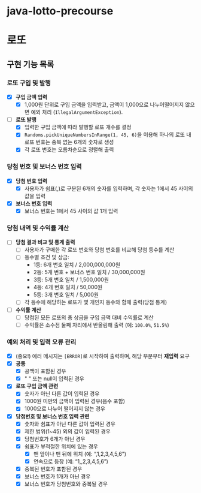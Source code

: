 # java-lotto-precourse
# 로또

## 구현 기능 목록

### 로또 구입 및 발행

- [X]  **구입 금액 입력**
    - [X]  1,000원 단위로 구입 금액을 입력받고, 금액이 1,000으로 나누어떨어지지 않으면 예외 처리 (`IllegalArgumentException`).
- [ ]  **로또 발행**
    - [X]  입력한 구입 금액에 따라 발행할 로또 개수를 결정
    - [X]  `Randoms.pickUniqueNumbersInRange(1, 45, 6)`을 이용해 하나의 로또 내 로또 번호는 중복 없는 6개의 숫자로 생성
    - [X]  각 로또 번호는 오름차순으로 정렬해 출력

### 당첨 번호 및 보너스 번호 입력

- [X]  **당첨 번호 입력**
    - [X]  사용자가 쉼표(,)로 구분된 6개의 숫자를 입력하며, 각 숫자는 1에서 45 사이의 값을 입력
- [X]  **보너스 번호 입력**
    - [X]  보너스 번호는 1에서 45 사이의 값 1개 입력

### 당첨 내역 및 수익률 계산

- [ ]  **당첨 결과 비교 및 통계 출력**
    - [ ]  사용자가 구매한 각 로또 번호와 당첨 번호를 비교해 당첨 등수를 계산
    - [ ]  등수별 조건 및 상금:
        - 1등: 6개 번호 일치 / 2,000,000,000원
        - 2등: 5개 번호 + 보너스 번호 일치 / 30,000,000원
        - 3등: 5개 번호 일치 / 1,500,000원
        - 4등: 4개 번호 일치 / 50,000원
        - 5등: 3개 번호 일치 / 5,000원
    - [ ]  각 등수에 해당하는 로또가 몇 개인지 등수와 함께 출력(당첨 통계)
- [ ]  **수익률 계산**
    - [ ]  당첨된 모든 로또의 총 상금을 구입 금액 대비 수익률로 계산
    - [ ]  수익률은 소수점 둘째 자리에서 반올림해 출력 (예: `100.0%`, `51.5%`)

### 예외 처리 및 입력 오류 관리

- [X]  (중요!) 에러 메시지는 `[ERROR]`로 시작하여 출력하며, 해당 부분부터 **재입력** 요구
- [X]  **공통**
    - [X]  공백이 포함된 경우
    - [X]  " " 또는 null이 입력된 경우
- [X]  **로또 구입 금액 관련**
    - [X]  숫자가 아닌 다른 값이 입력된 경우
    - [X]  1000원 미만의 금액이 입력된 경우(음수 포함)
    - [X]  1000으로 나누어 떨어지지 않는 경우
- [X]  **당첨번호 및 보너스 번호 입력 관련**
    - [X]  숫자와 쉼표가 아닌 다른 값이 입력된 경우
    - [X]  제한 범위(1~45) 외의 값이 입력된 경우
    - [X]  당첨번호가 6개가 아닌 경우
    - [X]  쉼표가 부적절한 위치에 있는 경우
        - [X]  맨 앞이나 맨 뒤에 위치 (예: “,1,2,3,4,5,6”)
        - [X]  연속으로 등장 (예: “1,,2,3,4,5,6”)
    - [X]  중복된 번호가 포함된 경우
    - [X]  보너스 번호가 1개가 아닌 경우
    - [X]  보너스 번호가 당첨번호와 중복될 경우